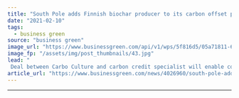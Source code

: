 ```yaml
---
title: "South Pole adds Finnish biochar producer to its carbon offset portfolio"
date: "2021-02-10"
tags: 
  - business green
source: "business green"
image_url: "https://www.businessgreen.com/api/v1/wps/5f816d5/05a71811-6ce2-4342-a959-49c1066ee489/5/CarboCulture-Website-HighRes-9-185x114.jpg"
image_fp: "/assets/img/post_thumbnails/43.jpg"
lead: "
 Deal between Carbo Culture and carbon credit specialist will enable companies to invest in biochar in order to offset their emissions ..."
article_url: "https://www.businessgreen.com/news/4026960/south-pole-adds-finnish-biochar-producer-carbon-offset-portfolio"
---
```


---
